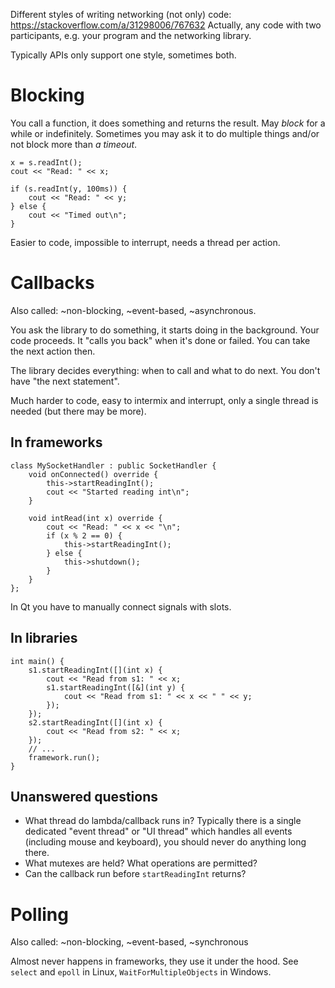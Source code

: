 Different styles of writing networking (not only) code: https://stackoverflow.com/a/31298006/767632
Actually, any code with two participants, e.g. your program and the networking library.

Typically APIs only support one style, sometimes both.

# Blocking
You call a function, it does something and returns the result.
May _block_ for a while or indefinitely.
Sometimes you may ask it to do multiple things and/or not block more than _a timeout_.

```
x = s.readInt();
cout << "Read: " << x;

if (s.readInt(y, 100ms)) {
    cout << "Read: " << y;
} else {
    cout << "Timed out\n";
}
```

Easier to code, impossible to interrupt, needs a thread per action.

# Callbacks
Also called: ~non-blocking, ~event-based, ~asynchronous.

You ask the library to do something, it starts doing in the background.
Your code proceeds.
It "calls you back" when it's done or failed.
You can take the next action then.

The library decides everything: when to call and what to do next.
You don't have "the next statement".

Much harder to code, easy to intermix and interrupt, only a single thread is needed (but there may be more).

## In frameworks
```
class MySocketHandler : public SocketHandler {
    void onConnected() override {
        this->startReadingInt();
        cout << "Started reading int\n";
    }

    void intRead(int x) override {
        cout << "Read: " << x << "\n";
        if (x % 2 == 0) {
            this->startReadingInt();
        } else {
            this->shutdown();
        }
    }
};
```

In Qt you have to manually connect signals with slots.

## In libraries
```
int main() {
    s1.startReadingInt([](int x) {
        cout << "Read from s1: " << x;
        s1.startReadingInt([&](int y) {
            cout << "Read from s1: " << x << " " << y;
        });
    });
    s2.startReadingInt([](int x) {
        cout << "Read from s2: " << x;
    });
    // ...
    framework.run();
}
```

## Unanswered questions
* What thread do lambda/callback runs in?
  Typically there is a single dedicated "event thread" or "UI thread" which handles all events (including mouse and keyboard), you should never do anything long there.
* What mutexes are held? What operations are permitted?
* Can the callback run before `startReadingInt` returns?

# Polling
Also called: ~non-blocking, ~event-based, ~synchronous

Almost never happens in frameworks, they use it under the hood.
See `select` and `epoll` in Linux, `WaitForMultipleObjects` in Windows.
